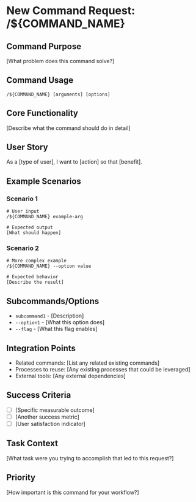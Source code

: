 # New Command Request: /${COMMAND_NAME}

## Command Purpose
[What problem does this command solve?]

## Command Usage
```
/${COMMAND_NAME} [arguments] [options]
```

## Core Functionality
[Describe what the command should do in detail]

## User Story
As a [type of user], I want to [action] so that [benefit].

## Example Scenarios
### Scenario 1
```
# User input
/${COMMAND_NAME} example-arg

# Expected output
[What should happen]
```

### Scenario 2
```
# More complex example
/${COMMAND_NAME} --option value

# Expected behavior
[Describe the result]
```

## Subcommands/Options
- `subcommand1` - [Description]
- `--option1` - [What this option does]
- `--flag` - [What this flag enables]

## Integration Points
- Related commands: [List any related existing commands]
- Processes to reuse: [Any existing processes that could be leveraged]
- External tools: [Any external dependencies]

## Success Criteria
- [ ] [Specific measurable outcome]
- [ ] [Another success metric]
- [ ] [User satisfaction indicator]

## Task Context
[What task were you trying to accomplish that led to this request?]

## Priority
[How important is this command for your workflow?]